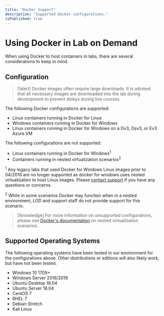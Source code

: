 ```yaml
---
title: "Docker Support"
description: "Supported Docker configurations."
isPublished: true
---
```


# Using Docker in Lab on Demand

When using Docker to host containers in labs, there are several considerations to keep in mind.

## Configuration

>[!alert] Docker images often require large downloads. It is advised that all necessary images are downloaded into the lab during development to prevent delays during live courses.

The following Docker configurations are supported:

- Linux containers running in Docker for Linux
- Windows containers running in Docker for Windows
- Linux containers running in Docker for Windows on a Dv3, Dsv3, or Ev3 Azure VM

The following configurations are not supported:

- Linux containers running in Docker for Windows<sup>1</sup>
- Containers running in nested virtualization scenarios<sup>2</sup>

<sup>1</sup> Any legacy labs that used Docker for Windows Linux images prior to 04/2018 are no longer supported as docker for windows uses nested virtualization to host Linux images. Please [contact support](https://www.skillable.com/customer-support/) if you have any questions or concerns.

<sup>2</sup> While in some scenarios Docker may function when in a nested environment, LOD and support staff do not provide support for this scenario.

>[!knowledge] For more information on unsupported configurations, please see [Docker's documentation](https://docs.docker.com/docker-for-windows/troubleshoot/#running-docker-desktop-for-windows-in-nested-virtualization-scenarios) on nested virtualization scenarios.

## Supported Operating Systems

The following operating systems have been tested in our environment for the configurations above. Other distributions or editions will also likely work, but have not been tested.

- Windows 10 1709+
- Windows Server 2016/2019
- Ubuntu Desktop 18.04
- Ubuntu Server 18.04
- CentOS 7
- RHEL 7
- Debian Stretch
- Kali Linux
